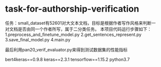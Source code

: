 # task-for-authorship-verification
任务：small_dataset有52601对大文本文档，目标是根据作者写作风格来判断一对文档是否由同一个作者所写，属于二分类任务。
本项目代码运行步骤如下：
1.preprocess_and_finetune_model.py
2.get_sentences_represent.py
3.save_final_model.py
4.main.py

最后利用pan20_verif_evaluator.py来得到测试数据集的性能指标

bert4keras==0.9.8
keras==2.3.1
tensorflow==1.15.2
python3.7
